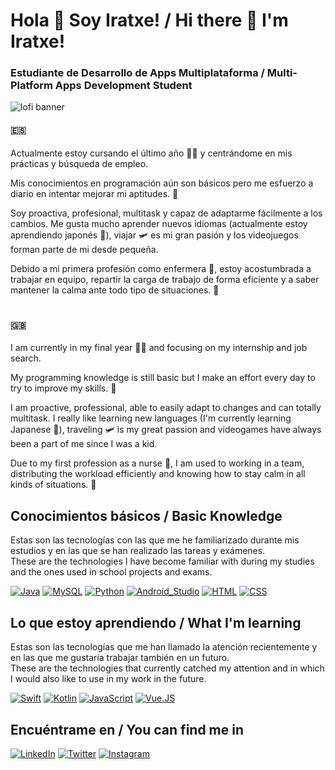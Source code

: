 # Hola 👋 Soy Iratxe! / Hi there 👋 I'm Iratxe!
### Estudiante de Desarrollo de Apps Multiplataforma / Multi-Platform Apps Development Student

![lofi banner](https://user-images.githubusercontent.com/84654095/171984672-e9431245-f3ec-401a-9318-2b90c3252033.jpg)


#### :es:
Actualmente estoy cursando el último año :woman_student: y centrándome en mis prácticas y búsqueda de empleo. 

Mis conocimientos en programación aún son básicos pero me esfuerzo a diario en intentar mejorar mi aptitudes. :muscle:

Soy proactiva, profesional, multitask y capaz de adaptarme fácilmente a los cambios. Me gusta mucho aprender nuevos idiomas (actualmente estoy aprendiendo japonés :japan:), viajar :small_airplane: es mi gran pasión y los videojuegos forman parte de mi desde pequeña. 

Debido a mi primera profesión como enfermera :syringe:, estoy acostumbrada a trabajar en equipo, repartir la carga de trabajo de forma eficiente y a saber mantener la calma ante todo tipo de situaciones. :lotus_position:

#

#### :uk:
I am currently in my final year :woman_student: and focusing on my internship and job search.

My programming knowledge is still basic but I make an effort every day to try to improve my skills. :muscle:

I am proactive, professional, able to easily adapt to changes and can totally multitask. I really like learning new languages (I'm currently learning Japanese :japan:), traveling :small_airplane: is my great passion and videogames have always been a part of me since I was a kid.

Due to my first profession as a nurse :syringe:, I am used to working in a team, distributing the workload efficiently and knowing how to stay calm in all kinds of situations. :lotus_position:


## Conocimientos básicos / Basic Knowledge
Estas son las tecnologías con las que me he familiarizado durante mis estudios y en las que se han realizado las tareas y exámenes.</br>
These are the technologies I have become familiar with during my studies and the ones used in school projects and exams.

[![Java](https://img.shields.io/badge/Java-ED8B00?style=for-the-badge&logo=openjdk&logoColor=white)]()
[![MySQL](https://img.shields.io/badge/MySQL-00000F?style=for-the-badge&logo=mysql&logoColor=white)]()
[![Python](https://img.shields.io/badge/Python-3776AB?style=for-the-badge&logo=python&logoColor=white)]()
[![Android_Studio](https://img.shields.io/badge/Android_Studio-3DDC84?style=for-the-badge&logo=android-studio&logoColor=white)]()
[![HTML](https://img.shields.io/badge/HTML5-E34F26?style=for-the-badge&logo=html5&logoColor=white)]()
[![CSS](https://img.shields.io/badge/CSS-239120?&style=for-the-badge&logo=css3&logoColor=white)]()



## Lo que estoy aprendiendo / What I'm learning
Estas son las tecnologías que me han llamado la atención recientemente y en las que me gustaría trabajar también en un futuro.</br>
These are the technologies that currently catched my attention and in which I would also like to use in my work in the future.

[![Swift](https://img.shields.io/badge/Swift-FA7343?style=for-the-badge&logo=swift&logoColor=white)]()
[![Kotlin](https://img.shields.io/badge/Kotlin-0095D5?&style=for-the-badge&logo=kotlin&logoColor=white)]()
[![JavaScript](https://img.shields.io/badge/JavaScript-F7DF1E?style=for-the-badge&logo=javascript&logoColor=black)]()
[![Vue.JS](https://img.shields.io/badge/Vue.js-35495E?style=for-the-badge&logo=vue.js&logoColor=4FC08D)]()


## Encuéntrame en / You can find me in
[![LinkedIn](https://img.shields.io/badge/LinkedIn-Iratxe_lizame-0077B5?style=for-the-badge&logo=linkedin&logoColor=white)](https://www.linkedin.com/in/iratxe-lizame/)
[![Twitter](https://img.shields.io/badge/Twitter-@iratxe_lzm-1DA1F2?style=for-the-badge&logo=twitter&logoColor=white)](https://twitter.com/iratxe_lzm)
[![Instagram](https://img.shields.io/badge/Instagram-@ira_lzm-E4405F?style=for-the-badge&logo=instagram&logoColor=white)](https://www.instagram.com/ira_lzm/)



<!--
**lzmdev7/lzmdev7** is a ✨ _special_ ✨ repository because its `README.md` (this file) appears on your GitHub profile.

Here are some ideas to get you started:

- 🔭 I’m currently working on ...
- 🌱 I’m currently learning ...
- 👯 I’m looking to collaborate on ...
- 🤔 I’m looking for help with ...
- 💬 Ask me about ...
- 📫 How to reach me: ...
- 😄 Pronouns: ...
- ⚡ Fun fact: ...
-->
